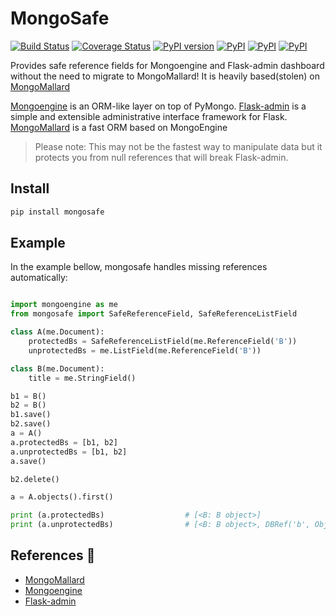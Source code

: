 
# MongoSafe

[![Build Status](https://travis-ci.org/abassel/mongosafe.svg?branch=master)](https://travis-ci.org/abassel/mongosafe)
[![Coverage Status](https://coveralls.io/repos/github/abassel/mongosafe/badge.svg?branch=master)](https://coveralls.io/github/abassel/mongosafe?branch=master)
[![PyPI version](https://badge.fury.io/py/mongosafe.svg)](https://badge.fury.io/py/mongosafe)
[![PyPI](https://img.shields.io/pypi/wheel/Django.svg)](https://pypi.python.org/pypi/mongosafe)
[![PyPI](https://img.shields.io/pypi/pyversions/Django.svg)](https://pypi.python.org/pypi/mongosafe)
[![PyPI](https://img.shields.io/pypi/l/Django.svg)](https://pypi.python.org/pypi/mongosafe)


Provides safe reference fields for Mongoengine and Flask-admin dashboard without the need to migrate to MongoMallard!
It is heavily based(stolen) on [MongoMallard](https://hack.close.io/posts/mongomallard)


[Mongoengine](https://github.com/MongoEngine/mongoengine) is an ORM-like layer on top of PyMongo.
[Flask-admin](https://github.com/flask-admin/flask-admin) is a simple and extensible administrative interface framework for Flask.
[MongoMallard](https://hack.close.io/posts/mongomallard) is a fast ORM based on MongoEngine

> Please note: This may not be the fastest way to manipulate data but it protects you from null references that will break Flask-admin.

## Install

```bash
pip install mongosafe
```

## Example

In the example bellow, mongosafe handles missing references automatically:

```python

import mongoengine as me
from mongosafe import SafeReferenceField, SafeReferenceListField

class A(me.Document):
    protectedBs = SafeReferenceListField(me.ReferenceField('B'))
    unprotectedBs = me.ListField(me.ReferenceField('B'))

class B(me.Document):
    title = me.StringField()

b1 = B()
b2 = B()
b1.save()
b2.save()
a = A()
a.protectedBs = [b1, b2]
a.unprotectedBs = [b1, b2]
a.save()

b2.delete()

a = A.objects().first()

print (a.protectedBs)                  # [<B: B object>]
print (a.unprotectedBs)                # [<B: B object>, DBRef('b', ObjectId('5a62438cfc701444a2e2107f'))]

```

## References :notebook:
- [MongoMallard](https://hack.close.io/posts/mongomallard)
- [Mongoengine](https://github.com/MongoEngine/mongoengine)
- [Flask-admin](https://github.com/flask-admin/flask-admin)